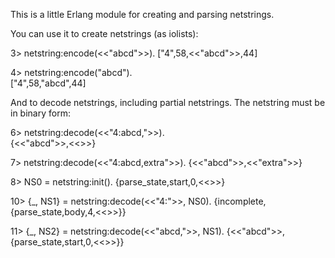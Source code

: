 This is a little Erlang module for creating and parsing netstrings.

You can use it to create netstrings (as iolists):

3> netstring:encode(<<"abcd">>).
["4",58,<<"abcd">>,44]

4> netstring:encode("abcd").    
["4",58,"abcd",44]

And to decode netstrings, including partial netstrings. The netstring
must be in binary form:

6> netstring:decode(<<"4:abcd,">>).         
{<<"abcd">>,<<>>}

7> netstring:decode(<<"4:abcd,extra">>).
{<<"abcd">>,<<"extra">>}

8> NS0 = netstring:init().
{parse_state,start,0,<<>>}

10> {_, NS1} = netstring:decode(<<"4:">>, NS0).
{incomplete,{parse_state,body,4,<<>>}}

11> {_, NS2} = netstring:decode(<<"abcd,">>, NS1).
{<<"abcd">>,{parse_state,start,0,<<>>}}
